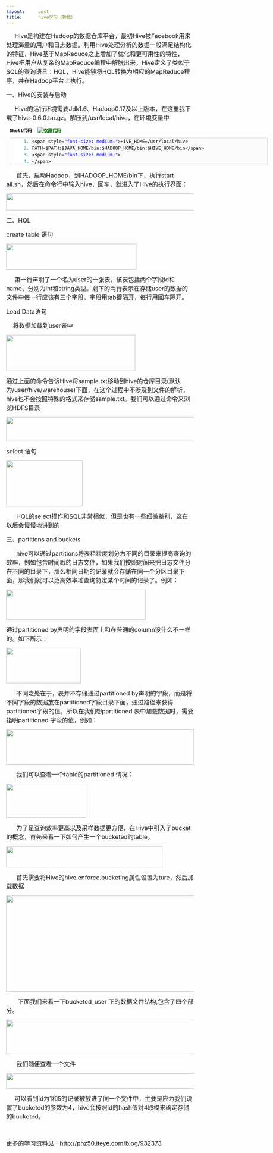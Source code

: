 ```yaml
---
layout:     post
title:      hive学习（转载）
---
```

<div id="article_content" class="article_content clearfix csdn-tracking-statistics" data-pid="blog" data-mod="popu_307" data-dsm="post">
								            <link rel="stylesheet" href="https://csdnimg.cn/release/phoenix/template/css/ck_htmledit_views-f76675cdea.css">
						<div class="htmledit_views" id="content_views">
                <span style="font-family:Arial, sans-serif, Helvetica, Tahoma;font-size:14px;line-height:25px;"></span><p style="margin-left:0px;"><span style="font-size:16px;">     Hive是构建在Hadoop的数据仓库平台，最初Hive被Facebook用来处理海量的用户和日志数据。利用Hive处理分析的数据一般满足结构化的特征，Hive基于MapReduce之上增加了优化和更可用性的特性，Hive把用户从复杂的MapReduce编程中解脱出来，Hive定义了类似于SQL的查询语言：HQL，Hive能够将HQL转换为相应的MapReduce程序，并在Hadoop平台上执行。</span></p><p style="margin-left:0px;"><span style="font-size:16px;"></span></p><p style="margin-left:0px;"><span style="font-size:16px;">一、Hive的安装与启动</span></p><p style="margin-left:0px;"><span style="font-size:16px;">     Hive的运行环境需要Jdk1.6、Hadoop0.17及以上版本，在这里我下载了hive-0.6.0.tar.gz。解压到/usr/local/hive，在环境变量中</span></p><div class="dp-highlighter" style="font-family:Monaco, 'DejaVu Sans Mono', 'Bitstream Vera Sans Mono', Consolas, 'Courier New', monospace;font-size:12px;background-color:transparent;width:694px;margin-left:9px;"><div class="bar"><div class="tools" style="text-align:left;margin-left:0px;color:#000000;font-weight:bold;">Shell代码  <a href="http://xm-king.iteye.com/blog/1088422" rel="nofollow" title="收藏这段代码" style="color:rgb(0,102,0);text-decoration:underline;"><img class="star" src="http://xm-king.iteye.com/images/icon_star.png" alt="收藏代码" style="border-top-width:0px;border-right-width:0px;border-bottom-width:0px;border-left-width:0px;"></a></div></div><ol start="1" class="dp-default" style="font-size:1em;line-height:1.4em;margin-left:0px;border-top-width:1px;border-right-width:1px;border-bottom-width:1px;border-left-width:1px;border-top-style:solid;border-right-style:solid;border-bottom-style:solid;border-left-style:solid;border-top-color:rgb(209,215,220);border-right-color:rgb(209,215,220);border-bottom-color:rgb(209,215,220);border-left-color:rgb(209,215,220);list-style-type:decimal;background-color:rgb(255,255,255);color:rgb(43,145,175);"><li style="font-size:1em;margin-left:38px;border-left-width:1px;border-left-style:solid;border-left-color:rgb(209,215,220);background-color:rgb(250,250,250);line-height:18px;"><span style="color:#000000;"><span style="color:#000000;">&lt;span style=</span><span class="string" style="color:#0000FF;">"font-size: medium;"</span><span style="color:#000000;">&gt;HIVE_HOME=/usr/local/hive  </span></span></li><li style="font-size:1em;margin-left:38px;border-left-width:1px;border-left-style:solid;border-left-color:rgb(209,215,220);background-color:rgb(250,250,250);line-height:18px;"><span style="color:#000000;">PATH=$PATH:$JAVA_HOME/bin:$HADOOP_HOME/bin:$HIVE_HOME/bin&lt;/span&gt;  </span></li><li style="font-size:1em;margin-left:38px;border-left-width:1px;border-left-style:solid;border-left-color:rgb(209,215,220);background-color:rgb(250,250,250);line-height:18px;"><span style="color:#000000;">&lt;span style=<span class="string" style="color:#0000FF;">"font-size: medium;"</span><span style="color:#000000;">&gt;  </span></span></li><li style="font-size:1em;margin-left:38px;border-left-width:1px;border-left-style:solid;border-left-color:rgb(209,215,220);background-color:rgb(250,250,250);line-height:18px;"><span style="color:#000000;">&lt;/span&gt;  </span></li></ol></div><p style="margin-left:0px;"><span style="font-size:16px;">      首先，启动Hadoop，到HADOOP_HOME/bin下，执行start-all.sh，然后在命令行中输入hive，回车，就进入了Hive的执行界面：</span></p><p style="margin-left:0px;"><span style="font-size:16px;"><img src="http://dl.iteye.com/upload/picture/pic/92258/4b8d4092-1cb9-398e-b7ae-e51873bfc4da.jpg" alt="" width="580" height="45" style="border-top-width:0px;border-right-width:0px;border-bottom-width:0px;border-left-width:0px;"></span></p><p style="margin-left:0px;"><span style="font-size:16px;">二、HQL</span></p><p style="margin-left:0px;"><span style="font-size:16px;">create table 语句</span></p><p style="margin-left:0px;"><span style="font-size:16px;"><img src="http://dl.iteye.com/upload/picture/pic/92260/c2df43c9-f8f1-364f-9c90-be7bffc6bf02.jpg" alt="" width="350" height="69" style="border-top-width:0px;border-right-width:0px;border-bottom-width:0px;border-left-width:0px;"></span></p><p style="margin-left:0px;"><span style="font-size:16px;">     第一行声明了一个名为user的一张表，该表包括两个字段id和name，分别为int和string类型。剩下的两行表示在存储user的数据的文件中每一行应该有三个字段，字段用tab键隔开，每行用回车隔开。</span></p><p style="margin-left:0px;"><span style="font-size:16px;">Load Data语句</span></p><p style="margin-left:0px;"><span style="font-size:16px;">    将数据加载到user表中</span></p><p style="margin-left:0px;"><span style="font-size:16px;"><img src="http://dl.iteye.com/upload/picture/pic/92262/683e7fad-f2cb-3fd4-9816-3f4db135786c.jpg" alt="" width="347" height="97" style="border-top-width:0px;border-right-width:0px;border-bottom-width:0px;border-left-width:0px;"></span></p><p style="margin-left:0px;"><span style="font-size:16px;">通过上面的命令告诉Hive将sample.txt移动到hive的仓库目录(默认为/user/hive/warehouse)下面，在这个过程中不涉及到文件的解析，hive也不会按照特殊的格式来存储sample.txt。我们可以通过命令来浏览HDFS目录</span></p><p style="margin-left:0px;"><span style="font-size:16px;"><img src="http://dl.iteye.com/upload/picture/pic/92264/6e5c5f70-8882-3c52-a29f-5d060a25c5fc.jpg" alt="" width="700" height="65" title="点击查看原始大小图片" class="magplus" style="border-top-width:0px;border-right-width:0px;border-bottom-width:0px;border-left-width:0px;"></span></p><p style="margin-left:0px;"><span style="font-size:16px;">select 语句</span></p><p style="margin-left:0px;"><span style="font-size:16px;"><img src="http://dl.iteye.com/upload/picture/pic/92266/1136c25c-0e34-3b27-bab4-f05f834785b6.jpg" alt="" width="205" height="123" style="border-top-width:0px;border-right-width:0px;border-bottom-width:0px;border-left-width:0px;"></span></p><p style="margin-left:0px;"><span style="font-size:16px;">      HQL的select操作和SQL非常相似，但是也有一些细微差别，这在以后会慢慢地讲到的</span></p><p style="margin-left:0px;"><span style="font-size:16px;">三、partitions and buckets</span></p><p style="margin-left:0px;"><span style="font-size:16px;">      hive可以通过partitions将表粗粒度划分为不同的目录来提高查询的效率，例如包含时间戳的日志文件，如果我们按照时间来把日志文件分在不同的目录下，那么相同日期的记录就会存储在同一个分区目录下面，那我们就可以更高效率地查询特定某个时间的记录了。例如：</span></p><p style="margin-left:0px;"><span style="font-size:16px;"><img src="http://dl.iteye.com/upload/picture/pic/92268/b04dedde-521d-340a-b3b7-95aeabe1c96a.jpg" alt="" width="375" height="81" style="border-top-width:0px;border-right-width:0px;border-bottom-width:0px;border-left-width:0px;"></span></p><p style="margin-left:0px;"><span style="font-size:16px;">通过partitioned by声明的字段表面上和在普通的column没什么不一样的。如下所示：</span></p><p style="margin-left:0px;"><span style="font-size:16px;"><img src="http://dl.iteye.com/upload/picture/pic/92270/4222b0f4-ef5d-355d-b53b-c313d9465b15.jpg" alt="" width="200" height="95" style="border-top-width:0px;border-right-width:0px;border-bottom-width:0px;border-left-width:0px;"></span></p><p style="margin-left:0px;"><span style="font-size:16px;">      不同之处在于，表并不存储通过partitioned by声明的字段，而是将不同字段的数据放在partitioned字段目录下面，通过路径来获得partitioned字段的值。所以在我们想partitioned 表中加载数据时，需要指明partitioned 字段的值，例如：</span></p><p style="margin-left:0px;"><span style="font-size:16px;"><img src="http://dl.iteye.com/upload/picture/pic/92274/b1c78c6b-c0a9-3d40-b0e4-2224b0abf2b8.jpg" alt="" width="504" height="94" style="border-top-width:0px;border-right-width:0px;border-bottom-width:0px;border-left-width:0px;"></span></p><p style="margin-left:0px;"><span style="font-size:16px;">      我们可以查看一个table的partitioned 情况：</span></p><p style="margin-left:0px;"><span style="font-size:16px;"><img src="http://dl.iteye.com/upload/picture/pic/92272/86c1157e-1738-3acc-bf42-60bb3d699690.jpg" alt="" width="215" height="92" style="border-top-width:0px;border-right-width:0px;border-bottom-width:0px;border-left-width:0px;"></span></p><p style="margin-left:0px;"><span style="font-size:16px;"></span></p><p style="margin-left:0px;"><span style="font-size:16px;">      为了是查询效率更高以及采样数据更方便，在Hive中引入了bucket的概念，首先来看一下如何产生一个bucketed的table。</span></p><p style="margin-left:0px;"><span style="font-size:16px;"><img src="http://dl.iteye.com/upload/picture/pic/92276/94e58507-8d71-35a7-8e2c-dd0321cab81b.jpg" alt="" width="420" height="57" style="border-top-width:0px;border-right-width:0px;border-bottom-width:0px;border-left-width:0px;"></span></p><p style="margin-left:0px;"><span style="font-size:16px;">      首先需要将Hive的hive.enforce.bucketing属性设置为ture，然后加载数据：</span></p><p style="margin-left:0px;"><span style="font-size:16px;"><img src="http://dl.iteye.com/upload/picture/pic/92278/a68b8629-15f3-3466-a994-a9759697e45b.jpg" alt="" width="700" height="258" title="点击查看原始大小图片" class="magplus" style="border-top-width:0px;border-right-width:0px;border-bottom-width:0px;border-left-width:0px;"></span></p><p style="margin-left:0px;"><span style="font-size:16px;">       下面我们来看一下bucketed_user 下的数据文件结构,包含了四个部分。</span></p><p style="margin-left:0px;"><span style="font-size:16px;"><img src="http://dl.iteye.com/upload/picture/pic/92282/853249d7-280a-3247-a92c-cd593555da83.jpg" alt="" width="700" height="92" title="点击查看原始大小图片" class="magplus" style="border-top-width:0px;border-right-width:0px;border-bottom-width:0px;border-left-width:0px;"></span></p><p style="margin-left:0px;"><span style="font-size:16px;">      我们随便查看一个文件</span></p><p style="margin-left:0px;"><span style="font-size:16px;"><img src="http://dl.iteye.com/upload/picture/pic/92284/5d613212-1368-37d3-96f3-aa127df96cc2.jpg" alt="" width="700" height="41" title="点击查看原始大小图片" class="magplus" style="border-top-width:0px;border-right-width:0px;border-bottom-width:0px;border-left-width:0px;"></span></p><p style="margin-left:0px;"><span style="font-size:16px;">     可以看到id为1和5的记录被放进了同一个文件中，主要是应为我们设置了bucketed的参数为4，hive会按照id的hash值对4取模来确定存储的bucketed。</span></p><p style="margin-left:0px;"><span style="font-size:16px;"><br></span></p><p style="margin-left:0px;"><span style="font-size:16px;">更多的学习资料见：<a href="http://phz50.iteye.com/blog/932373" rel="nofollow">http://phz50.iteye.com/blog/932373</a></span></p>            </div>
                </div>